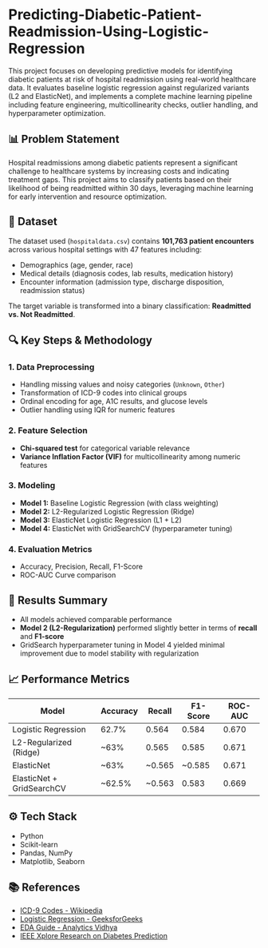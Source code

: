 # Predicting-Diabetic-Patient-Readmission-Using-Logistic-Regression

This project focuses on developing predictive models for identifying diabetic patients at risk of hospital readmission using real-world healthcare data. It evaluates baseline logistic regression against regularized variants (L2 and ElasticNet), and implements a complete machine learning pipeline including feature engineering, multicollinearity checks, outlier handling, and hyperparameter optimization.

## 📊 Problem Statement
Hospital readmissions among diabetic patients represent a significant challenge to healthcare systems by increasing costs and indicating treatment gaps. This project aims to classify patients based on their likelihood of being readmitted within 30 days, leveraging machine learning for early intervention and resource optimization.

## 🧾 Dataset
The dataset used (`hospitaldata.csv`) contains **101,763 patient encounters** across various hospital settings with 47 features including:
- Demographics (age, gender, race)
- Medical details (diagnosis codes, lab results, medication history)
- Encounter information (admission type, discharge disposition, readmission status)

The target variable is transformed into a binary classification: **Readmitted vs. Not Readmitted**.

## 🔍 Key Steps & Methodology

### 1. Data Preprocessing
- Handling missing values and noisy categories (`Unknown`, `Other`)
- Transformation of ICD-9 codes into clinical groups
- Ordinal encoding for age, A1C results, and glucose levels
- Outlier handling using IQR for numeric features

### 2. Feature Selection
- **Chi-squared test** for categorical variable relevance
- **Variance Inflation Factor (VIF)** for multicollinearity among numeric features

### 3. Modeling
- **Model 1:** Baseline Logistic Regression (with class weighting)
- **Model 2:** L2-Regularized Logistic Regression (Ridge)
- **Model 3:** ElasticNet Logistic Regression (L1 + L2)
- **Model 4:** ElasticNet with GridSearchCV (hyperparameter tuning)

### 4. Evaluation Metrics
- Accuracy, Precision, Recall, F1-Score
- ROC-AUC Curve comparison

## 🧪 Results Summary
- All models achieved comparable performance
- **Model 2 (L2-Regularization)** performed slightly better in terms of **recall** and **F1-score**
- GridSearch hyperparameter tuning in Model 4 yielded minimal improvement due to model stability with regularization

## 📈 Performance Metrics
| Model                       | Accuracy | Recall | F1-Score | ROC-AUC  |
|-----------------------------|----------|--------|----------|----------|
| Logistic Regression         | 62.7%    | 0.564  | 0.584    | 0.670    |
| L2-Regularized (Ridge)      | ~63%     | 0.565  | 0.585    | 0.671    |
| ElasticNet                  | ~63%     | ~0.565 | ~0.585   | 0.671    |
| ElasticNet + GridSearchCV   | ~62.5%   | ~0.563 | 0.583    | 0.669    |

## ⚙️ Tech Stack
- Python
- Scikit-learn
- Pandas, NumPy
- Matplotlib, Seaborn

## 📚 References
- [ICD-9 Codes - Wikipedia](https://en.wikipedia.org/wiki/List_of_ICD-9_codes)
- [Logistic Regression - GeeksforGeeks](https://www.geeksforgeeks.org/understanding-logistic-regression/)
- [EDA Guide - Analytics Vidhya](https://www.analyticsvidhya.com/blog/2022/07/step-by-step-exploratory-data-analysis-eda-using-python/)
- [IEEE Xplore Research on Diabetes Prediction](https://ieeexplore.ieee.org/document/8342938)
